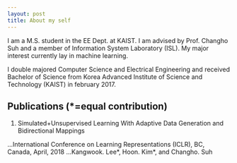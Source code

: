 ```yaml
---
layout: post
title: About my self
---
```


I am a M.S. student in the EE Dept. at KAIST. I am advised by Prof. Changho Suh and a member of Information System Laboratory (ISL). My major interest currently lay in machine learning.

I double majored Computer Science and Electrical Engineering and received Bachelor of Science from Korea Advanced Institute of Science and Technology (KAIST) in february 2017. 

## Publications (*=equal contribution)

1. Simulated+Unsupervised Learning With Adaptive Data Generation and Bidirectional Mappings

...International Conference on Learning Representations (ICLR), BC, Canada, April, 2018
...Kangwook. Lee*, Hoon. Kim*, and Changho. Suh
